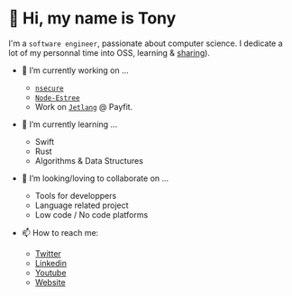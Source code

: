 # 👋 Hi, my name is Tony

I'm a `software engineer`, passionate about computer science. I dedicate a lot of my personnal time into OSS, learning & [sharing](https://www.youtube.com/channel/UC0yiy-XPDRVAgLaAiA8kvrQ)).

- 🔭 I’m currently working on ...
  - [`nsecure`](https://github.com/ES-Community/nsecure)
  - [`Node-Estree`](https://github.com/fraxken/Node-Estree)
  - Work on [`Jetlang`](https://medium.com/payfit/how-do-we-abstract-complex-business-logic-from-tech-code-6bdcf8950be3) @ Payfit.

- 🌱 I’m currently learning ...
  - Swift
  - Rust
  - Algorithms & Data Structures
 
- 👯 I’m looking/loving to collaborate on ...
  - Tools for developpers
  - Language related project
  - Low code / No code platforms

- 📫 How to reach me:
  - [Twitter](https://twitter.com/tonygo_)
  - [Linkedin](https://www.linkedin.com/in/tonygorez/)
  - [Youtube](https://www.youtube.com/channel/UC0yiy-XPDRVAgLaAiA8kvrQ)
  - [Website](tonygo.dev)


